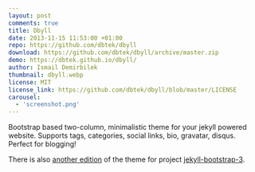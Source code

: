 ```yaml
---
layout: post
comments: true
title: Dbyll
date: 2013-11-15 11:53:00 +01:00
repo: https://github.com/dbtek/dbyll
download: https://github.com/dbtek/dbyll/archive/master.zip
demo: https://dbtek.github.io/dbyll/
author: Ismail Demirbilek
thumbnail: dbyll.webp
license: MIT
license_link: https://github.com/dbtek/dbyll/blob/master/LICENSE
carousel:
  - 'screenshot.png'
---
```


Bootstrap based two-column, minimalistic theme for your jekyll powered website. Supports tags, categories, social links, bio, gravatar, disqus. Perfect for blogging!

There is also [another edition](https://github.com/jekyll-bs3/dbyll) of the theme for project [jekyll-bootstrap-3](https://github.com/dbtek/jekyll-bootstrap-3).
